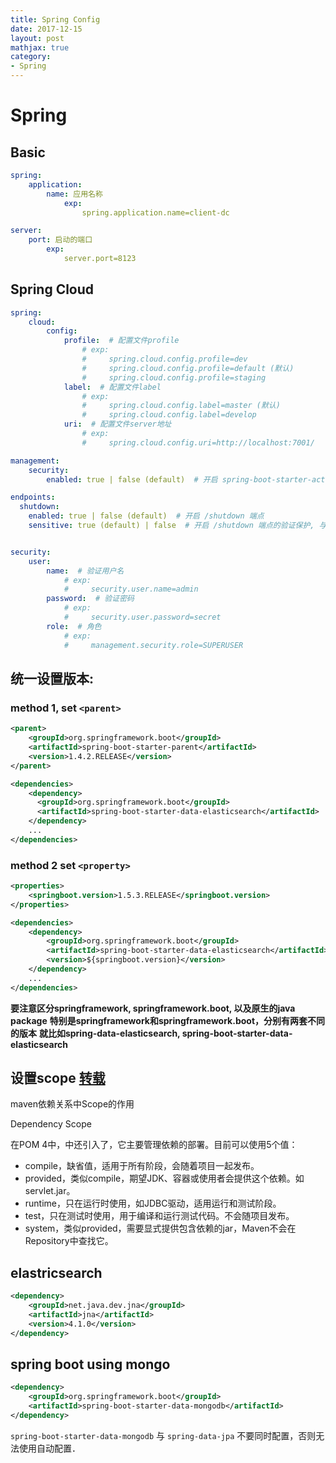 ```yaml
---
title: Spring Config
date: 2017-12-15
layout: post
mathjax: true
category:
- Spring
---
```

# Spring

## Basic

````yml
spring:
    application:
        name: 应用名称
            exp:
                spring.application.name=client-dc

server:
    port: 启动的端口
        exp:
            server.port=8123
````

## Spring Cloud

````yml
spring:
    cloud:
        config:
            profile:  # 配置文件profile
                # exp:
                #     spring.cloud.config.profile=dev
                #     spring.cloud.config.profile=default (默认)
                #     spring.cloud.config.profile=staging
            label:  # 配置文件label
                # exp:
                #     spring.cloud.config.label=master (默认)
                #     spring.cloud.config.label=develop
            uri:  # 配置文件server地址
                # exp:
                #     spring.cloud.config.uri=http://localhost:7001/

management:
    security:
        enabled: true | false (default)  # 开启 spring-boot-starter-actuator 详细信息以及操作端点 /pause 等

endpoints:
  shutdown:
    enabled: true | false (default)  # 开启 /shutdown 端点
    sensitive: true (default) | false  # 开启 /shutdown 端点的验证保护, 与下面的security配合使用


security:
    user:
        name:  # 验证用户名
            # exp:
            #     security.user.name=admin
        password:  # 验证密码
            # exp:
            #     security.user.password=secret
        role:  # 角色
            # exp:
            #     management.security.role=SUPERUSER
````

## 统一设置版本:

### method 1, set `<parent>`

````xml
<parent>
    <groupId>org.springframework.boot</groupId>
    <artifactId>spring-boot-starter-parent</artifactId>
    <version>1.4.2.RELEASE</version>
</parent>

<dependencies>
    <dependency>
      <groupId>org.springframework.boot</groupId>
      <artifactId>spring-boot-starter-data-elasticsearch</artifactId>
    </dependency>
    ...
</dependencies>
````

### method 2 set `<property>`

````xml
<properties>
    <springboot.version>1.5.3.RELEASE</springboot.version>
</properties>

<dependencies>
    <dependency>
        <groupId>org.springframework.boot</groupId>
        <artifactId>spring-boot-starter-data-elasticsearch</artifactId>
        <version>${springboot.version}</version>
    </dependency>
    ...
</dependencies>
````

**要注意区分springframework, springframework.boot, 以及原生的java package**
**特别是springframework和springframework.boot，分别有两套不同的版本**
**就比如spring-data-elasticsearch, spring-boot-starter-data-elasticsearch**

## 设置scope [转载](http://peak.iteye.com/blog/299225)

maven依赖关系中Scope的作用 

Dependency Scope 

在POM 4中，<dependency>中还引入了<scope>，它主要管理依赖的部署。目前<scope>可以使用5个值：

* compile，缺省值，适用于所有阶段，会随着项目一起发布。 
* provided，类似compile，期望JDK、容器或使用者会提供这个依赖。如servlet.jar。 
* runtime，只在运行时使用，如JDBC驱动，适用运行和测试阶段。 
* test，只在测试时使用，用于编译和运行测试代码。不会随项目发布。 
* system，类似provided，需要显式提供包含依赖的jar，Maven不会在Repository中查找它。

## elastricsearch

````xml
<dependency>
    <groupId>net.java.dev.jna</groupId>
    <artifactId>jna</artifactId>
    <version>4.1.0</version>
</dependency>
````

## spring boot using mongo

````xml
<dependency>
    <groupId>org.springframework.boot</groupId>
    <artifactId>spring-boot-starter-data-mongodb</artifactId>
</dependency>
````

`spring-boot-starter-data-mongodb` 与 `spring-data-jpa` 不要同时配置，否则无法使用自动配置．